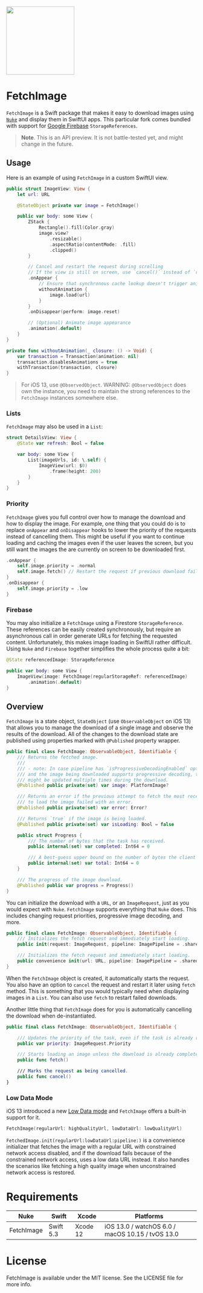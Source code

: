 <br/>

<p align="left"><img src="https://cloud.githubusercontent.com/assets/1567433/13918338/f8670eea-ef7f-11e5-814d-f15bdfd6b2c0.png" height="180"/>

# FetchImage

`FetchImage` is a Swift package that makes it easy to download images using [`Nuke`](https://github.com/kean/Nuke) and display them in SwiftUI apps. This particular fork comes bundled with support for [Google Firebase](https://github.com/firebase/firebase-ios-sdk) `StorageReferences`.

> **Note**. This is an API preview. It is not battle-tested yet, and might change in the future.

## Usage
Here is an example of using `FetchImage` in a custom SwiftUI view.

```swift
public struct ImageView: View {
    let url: URL

    @StateObject private var image = FetchImage()

    public var body: some View {
        ZStack {
            Rectangle().fill(Color.gray)
            image.view?
                .resizable()
                .aspectRatio(contentMode: .fill)
                .clipped()
        }

        // Cancel and restart the request during scrolling
        // If the view is still on screen, use `cancel()` instead of `reset()`.
        .onAppear {
            // Ensure that synchronous cache lookup doesn't trigger animations
            withoutAnimation {
                image.load(url)
            }
        }
        .onDisappear(perform: image.reset)

        // (Optional) Animate image appearance
        .animation(.default)
    }
}

private func withoutAnimation(_ closure: () -> Void) {
    var transaction = Transaction(animation: nil)
    transaction.disablesAnimations = true
    withTransaction(transaction, closure)
}
```
> For iOS 13, use `@ObservedObject`. 
> WARNING: `@ObservedObject` does own the instance, you need to maintain the strong references to the `FetchImage` instances somewhere else.

### Lists
`FetchImage` may also be used in a `List`:

```swift
struct DetailsView: View {
    @State var refresh: Bool = false

    var body: some View {
        List(imageUrls, id: \.self) {
            ImageView(url: $0)
                .frame(height: 200)
        }
    }
}
```

### Priority
`FetchImage` gives you full control over how to manage the download and how to display the image. For example, one thing that you could do is to replace `onAppear` and `onDisappear` hooks to lower the priority of the requests instead of cancelling them. This might be useful if you want to continue loading and caching the images even if the user leaves the screen, but you still want the images the are currently on screen to be downloaded first.

```swift
.onAppear {
    self.image.priority = .normal
    self.image.fetch() // Restart the request if previous download failed
}
.onDisappear {
    self.image.priority = .low
}
```

### Firebase
You may also initialize a `FetchImage` using a Firestore `StorageReference`. These references can be easily created synchronously, but require an asynchronous call in order generate URLs for fetching the requested content. Unfortunately, this makes image loading in SwiftUI rather difficult. Using `Nuke` and `Firebase` together simplifies the whole process quite a bit:

```swift
@State referencedImage: StorageReference

public var body: some View {
    ImageView(image: FetchImage(regularStorageRef: referencedImage)
        .animation(.default)
}
```

## Overview

`FetchImage` is a state object, `StateObject` (use `ObservableObject` on iOS 13) that allows you to manage the download of a single image and observe the results of the download. All of the changes to the download state are published using properties marked with `@Published` property wrapper.

```swift
public final class FetchImage: ObservableObject, Identifiable {
    /// Returns the fetched image.
    ///
    /// - note: In case pipeline has `isProgressiveDecodingEnabled` option enabled
    /// and the image being downloaded supports progressive decoding, the `image`
    /// might be updated multiple times during the download.
    @Published public private(set) var image: PlatformImage?

    /// Returns an error if the previous attempt to fetch the most recent attempt
    /// to load the image failed with an error.
    @Published public private(set) var error: Error?

    /// Returns `true` if the image is being loaded.
    @Published public private(set) var isLoading: Bool = false

    public struct Progress {
        /// The number of bytes that the task has received.
        public internal(set) var completed: Int64 = 0

        /// A best-guess upper bound on the number of bytes the client expects to send.
        public internal(set) var total: Int64 = 0
    }

    /// The progress of the image download.
    @Published public var progress = Progress()
}
```

You can initialize the download with a `URL`, or an `ImageRequest`, just as you would expect with `Nuke`. `FetchImage` supports everything that `Nuke` does. This includes changing request priorities, progressive image decoding, and more.

```swift
public final class FetchImage: ObservableObject, Identifiable {
    /// Initializes the fetch request and immediately start loading.
    public init(request: ImageRequest, pipeline: ImagePipeline = .shared)

    /// Initializes the fetch request and immediately start loading.
    public convenience init(url: URL, pipeline: ImagePipeline = .shared)
}
```

When the `FetchImage` object is created, it automatically starts the request. You also have an option to `cancel` the request and restart it later using `fetch` method. This is something that you would typically need when displaying images in a `List`. You can also use `fetch` to restart failed downloads.

Another little thing that `FetchImage` does for you is automatically cancelling the download when de-instantiated.

```swift
public final class FetchImage: ObservableObject, Identifiable {

    /// Updates the priority of the task, even if the task is already running.
    public var priority: ImageRequest.Priority

    /// Starts loading an image unless the download is already completed successfully.
    public func fetch()

    /// Marks the request as being cancelled.
    public func cancel()
}
```

### Low Data Mode

iOS 13 introduced a new [Low Data mode](https://support.apple.com/en-us/HT210596) and `FetchImage` offers a built-in support for it.

```swift
FetchImage(regularUrl: highQualityUrl, lowDataUrl: lowQualityUrl)
```

`FetchedImage.init(regularUrl:lowDataUrl:pipeline:)` is a convenience initializer that fetches the image with a regular URL with constrained network access disabled, and if the download fails because of the constrained network access, uses a low data URL instead. It also handles the scenarios like fetching a high quality image when unconstrained network access is restored.

# Requirements

| Nuke          | Swift           | Xcode           | Platforms                                         |
|---------------|-----------------|-----------------|---------------------------------------------------|
| FetchImage     | Swift 5.3       | Xcode 12      | iOS 13.0 / watchOS 6.0 / macOS 10.15 / tvOS 13.0  |

# License

FetchImage is available under the MIT license. See the LICENSE file for more info.
